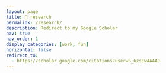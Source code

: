 ```yaml
---
layout: page
title: 🔬 research
permalink: /research/
description: Redirect to my Google Scholar
nav: true
nav_order: 1
display_categories: [work, fun]
horizontal: false
redirect_to:
  - https://scholar.google.com/citations?user=S_6zsEwAAAAJ
---
```


